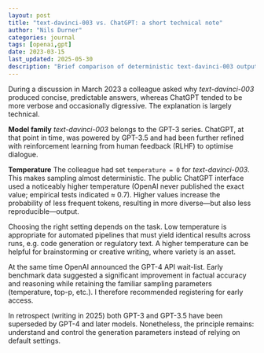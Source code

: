 ```yaml
---
layout: post
title: "text-davinci-003 vs. ChatGPT: a short technical note"
author: "Nils Durner"
categories: journal
tags: [openai,gpt]
date: 2023-03-15
last_updated: 2025-05-30
description: "Brief comparison of deterministic text-davinci-003 output with the higher-temperature ChatGPT settings available in March 2023, and a remark on the then-upcoming GPT-4 API."
---
```


During a discussion in March 2023 a colleague asked why _text-davinci-003_ produced concise, predictable answers, whereas ChatGPT tended to be more verbose and occasionally digressive. The explanation is largely technical.

**Model family**   _text-davinci-003_ belongs to the GPT-3 series. ChatGPT, at that point in time, was powered by GPT-3.5 and had been further refined with reinforcement learning from human feedback (RLHF) to optimise dialogue.

**Temperature**   The colleague had set `temperature = 0` for _text-davinci-003_. This makes sampling almost deterministic. The public ChatGPT interface used a noticeably higher temperature (OpenAI never published the exact value; empirical tests indicated ≈ 0.7). Higher values increase the probability of less frequent tokens, resulting in more diverse—but also less reproducible—output.

Choosing the right setting depends on the task. Low temperature is appropriate for automated pipelines that must yield identical results across runs, e.g. code generation or regulatory text. A higher temperature can be helpful for brainstorming or creative writing, where variety is an asset.

At the same time OpenAI announced the GPT-4 API wait-list. Early benchmark data suggested a significant improvement in factual accuracy and reasoning while retaining the familiar sampling parameters (temperature, top-p, etc.). I therefore recommended registering for early access.

In retrospect (writing in 2025) both GPT-3 and GPT-3.5 have been superseded by GPT-4 and later models. Nonetheless, the principle remains: understand and control the generation parameters instead of relying on default settings.
